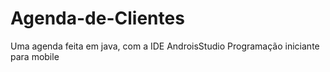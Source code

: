 # Agenda-de-Clientes
Uma agenda feita em java, com a IDE AndroisStudio
Programação iniciante para mobile

